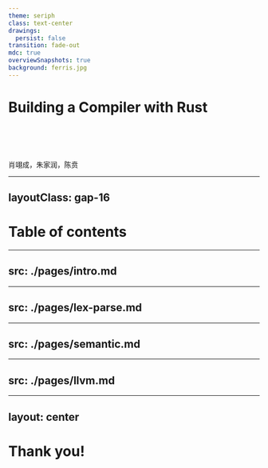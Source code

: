 ```yaml
---
theme: seriph
class: text-center
drawings:
  persist: false
transition: fade-out
mdc: true
overviewSnapshots: true
background: ferris.jpg
---
```

# Building a Compiler with Rust
<br>
<br>
<br>
<br>
肖翊成，朱家润，陈贲

---
layoutClass: gap-16
---
# Table of contents

<Toc v-click minDepth="1" maxDepth="5" columns="1"></Toc>

---
src: ./pages/intro.md
---

---
src: ./pages/lex-parse.md
---

---
src: ./pages/semantic.md
---

---
src: ./pages/llvm.md
---

---
layout: center
---
# Thank you!

